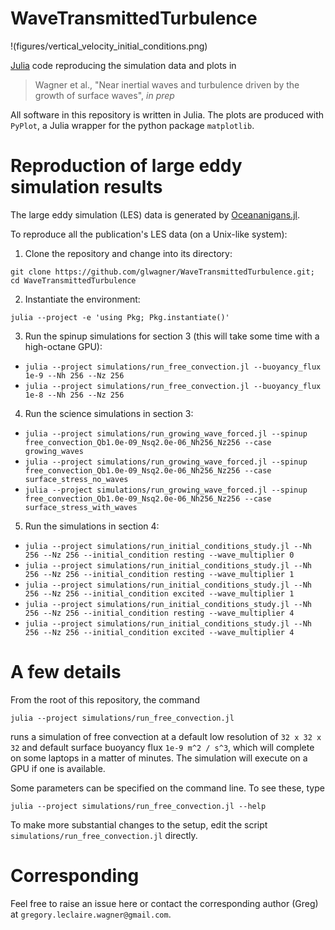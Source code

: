 # WaveTransmittedTurbulence

!(figures/vertical_velocity_initial_conditions.png)

[Julia](https://julialang.org) code reproducing the simulation data and plots in 

> Wagner et al., "Near inertial waves and turbulence driven by the growth of surface waves", _in prep_

All software in this repository is written in Julia. The plots are produced with `PyPlot`, a Julia wrapper for the python package `matplotlib`.

# Reproduction of large eddy simulation results

The large eddy simulation (LES) data is generated by [Oceananigans.jl](https://github.com/climate-machine/Oceananigans.jl).

To reproduce all the publication's LES data (on a Unix-like system):

1. Clone the repository and change into its directory: 

```
git clone https://github.com/glwagner/WaveTransmittedTurbulence.git; cd WaveTransmittedTurbulence
```

2. Instantiate the environment: 

```
julia --project -e 'using Pkg; Pkg.instantiate()'
```

3. Run the spinup simulations for section 3 (this will take some time with a high-octane GPU):

  * `julia --project simulations/run_free_convection.jl --buoyancy_flux 1e-9 --Nh 256 --Nz 256`
  * `julia --project simulations/run_free_convection.jl --buoyancy_flux 1e-8 --Nh 256 --Nz 256`
  
4. Run the science simulations in section 3:

  * `julia --project simulations/run_growing_wave_forced.jl --spinup free_convection_Qb1.0e-09_Nsq2.0e-06_Nh256_Nz256 --case growing_waves`
  * `julia --project simulations/run_growing_wave_forced.jl --spinup free_convection_Qb1.0e-09_Nsq2.0e-06_Nh256_Nz256 --case surface_stress_no_waves`
  * `julia --project simulations/run_growing_wave_forced.jl --spinup free_convection_Qb1.0e-09_Nsq2.0e-06_Nh256_Nz256 --case surface_stress_with_waves`
 
5. Run the simulations in section 4:

  *  `julia --project simulations/run_initial_conditions_study.jl --Nh 256 --Nz 256 --initial_condition resting --wave_multiplier 0`
  *  `julia --project simulations/run_initial_conditions_study.jl --Nh 256 --Nz 256 --initial_condition resting --wave_multiplier 1`
  *  `julia --project simulations/run_initial_conditions_study.jl --Nh 256 --Nz 256 --initial_condition excited --wave_multiplier 1`
  *  `julia --project simulations/run_initial_conditions_study.jl --Nh 256 --Nz 256 --initial_condition resting --wave_multiplier 4`
  *  `julia --project simulations/run_initial_conditions_study.jl --Nh 256 --Nz 256 --initial_condition excited --wave_multiplier 4`

# A few details

From the root of this repository, the command

```
julia --project simulations/run_free_convection.jl
```

runs a simulation of free convection at a default low resolution of `32 x 32 x 32` and default surface buoyancy flux `1e-9 m^2 / s^3`, which will complete on some laptops in a matter of minutes.
The simulation will execute on a GPU if one is available.

Some parameters can be specified on the command line.
To see these, type

```
julia --project simulations/run_free_convection.jl --help
```

To make more substantial changes to the setup, edit the script `simulations/run_free_convection.jl` directly.


# Corresponding

Feel free to raise an issue here or contact the corresponding author (Greg) at `gregory.leclaire.wagner@gmail.com`.
